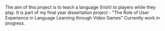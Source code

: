 The aim of this project is to teach a language (Irish) to players while they play.
It is part of my final year dissertation project - "The Role of User Experience in Language Learning through Video Games"
Currently work in progress.

